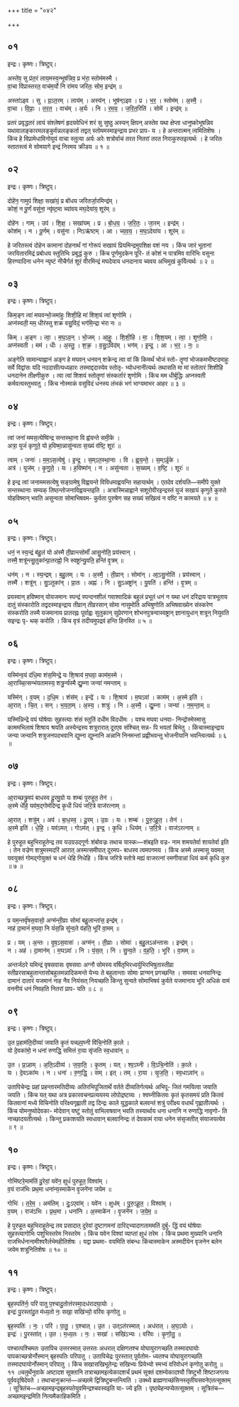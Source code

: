 +++
title = "०४२"

+++


## ०१
इन्द्रः। कृष्णः। त्रिष्टुप्।

अस्ते॑व॒ सु प्र॑त॒रं लाय॒मस्य॒न्भूष॑न्निव॒ प्र भ॑रा॒ स्तोम॑मस्मै ।  
वा॒चा वि॑प्रास्तरत॒ वाच॑म॒र्यो नि रा॑मय जरितः॒ सोम॒ इन्द्र॑म् ॥

अस्ता॑ऽइव । सु । प्र॒ऽत॒रम् । लाय॑म् । अस्य॑न् । भूष॑न्ऽइव । प्र । भ॒र॒ । स्तोम॑म् । अ॒स्मै॒ ।  
वा॒चा । वि॒प्राः॒ । त॒र॒त॒ । वाच॑म् । अ॒र्यः । नि । र॒म॒य॒ । ज॒रि॒त॒रिति॑ । सोमे॑ । इन्द्र॑म् ॥

प्रतरं प्रवृद्धतरं लायं संश्लेषणं हृदयवेधिनं शरं सु सुष्ठु अस्यन् क्षिपन् अस्तेव यथा क्षेप्ता धानुष्कोभूषन्निव यथावालङ्कारमलङ्कुर्वन्नलङ्कर्ता तद्वत् स्तोममस्माइन्द्राय प्रभर प्राप- य । हे अन्तरात्मन् त्वमितिशॆषः । किंच हे विप्रामेधाविनोयूयं वाचा स्तुत्या अर्यः अरेः शत्रोर्वाचं तरत नितरां तरत निराकुरुतइत्यर्थः । हे जरितः स्तातस्त्वं मे सोमयागे इन्द्रं निरमय क्रीडय ॥ १ ॥

## ०२
इन्द्रः। कृष्णः। त्रिष्टुप्।

दोहे॑न॒ गामुप॑ शिक्षा॒ सखा॑यं॒ प्र बो॑धय जरितर्जा॒रमिन्द्र॑म् ।  
कोशं॒ न पू॒र्णं वसु॑ना॒ न्यृ॑ष्ट॒मा च्या॑वय मघ॒देया॑य॒ शूर॑म् ॥

दोहे॑न । गाम् । उप॑ । शि॒क्ष॒ । सखा॑यम् । प्र । बो॒ध॒य॒ । ज॒रि॒तः॒ । जा॒रम् । इन्द्र॑म् ।  
कोश॑म् । न । पू॒र्णम् । वसु॑ना । निऽऋ॑ष्टम् । आ । च्य॒व॒य॒ । म॒घ॒ऽदेया॑य । शूर॑म् ॥

हे जरितस्त्वं दोहेन कामानां दोहनार्थं गां गोरूपं सखायं प्रियमिन्द्रमुपशिक्ष वशं नय । किंच जारं भूतानां जरयितारमिद्रं प्रबोधय स्तुतिभिः प्रबुद्धं कुरु । किंच पूर्णमुदकेन पूरि- तं कोशं न पात्रमिव वारिभिः वसुना हिरण्यादिना धनेन न्यृष्टं नीचैर्गतं शूरं वीरमिन्द्रं मघदेयाय धनदानाय च्यवय अभिमुखं कुर्वित्यर्थः ॥ २ ॥

## ०३
इन्द्रः। कृष्णः। त्रिष्टुप्।

किम॒ङ्ग त्वा॑ मघवन्भो॒जमा॑हुः शिशी॒हि मा॑ शिश॒यं त्वा॑ शृणोमि ।  
अप्न॑स्वती॒ मम॒ धीर॑स्तु शक्र वसु॒विदं॒ भग॑मि॒न्द्रा भ॑रा नः ॥

किम् । अ॒ङ्ग । त्वा॒ । म॒घ॒ऽव॒न् । भो॒जम् । आ॒हुः॒ । शि॒शी॒हि । मा॒ । शि॒श॒यम् । त्वा॒ । शृ॒णो॒मि॒ ।  
अप्न॑स्वती । मम॑ । धीः । अ॒स्तु॒ । श॒क्र॒ । व॒सु॒ऽविद॑म् । भग॑म् । इ॒न्द्र॒ । आ । भ॒र॒ । नः॒ ॥

अङ्गेति सामान्याह्वानं अङ्ग हे मघवन् धनवन् शक्रेन्द्र त्वा वां किं किमर्थं भोजं स्तो- तॄणां भोजकमभीष्टदमाहुः सर्वे विद्वांसः यदि नददासीत्यध्यहारः तस्माद्ददास्येव स्तोतृ- भ्योधनानीत्यर्थः तथासति मा मां स्तोतारं शिशीहि धनदानेन तीक्ष्णीकुरु । त्वा त्वां शिशयं स्तोतॄणां संस्कर्तारं शृणोमि । किंच मम धीर्बुद्धिः अप्नस्वती कर्मवत्यस्तुभवतु । किंच नोस्माकं वसुविदं धनस्य लंभकं भगं भाग्यमाभर आहर ॥ ३ ॥

## ०४
इन्द्रः। कृष्णः। त्रिष्टुप्।

त्वां जना॑ ममस॒त्येष्वि॑न्द्र सन्तस्था॒ना वि ह्व॑यन्ते समी॒के ।  
अत्रा॒ युजं॑ कृणुते॒ यो ह॒विष्मा॒न्नासु॑न्वता स॒ख्यं व॑ष्टि॒ शूरः॑ ॥

त्वाम् । जनाः॑ । म॒म॒ऽस॒त्येषु॑ । इ॒न्द्र॒ । स॒म्ऽत॒स्था॒नाः । वि । ह्व॒य॒न्ते॒ । स॒म्ऽई॒के ।  
अत्र॑ । युज॑म् । कृ॒णु॒ते॒ । यः । ह॒विष्मा॑न् । न । असु॑न्वता । स॒ख्यम् । व॒ष्टि॒ । शूरः॑ ॥

हे इन्द्र त्वां जनाममसत्येषु सङ्ग्रामेषु विह्वयन्ते विविधमाह्वयन्ति सहायार्थम् । एतदेव दर्शयति—समीपे युक्ते सन्तस्थानाः सम्यक् तिष्ठन्तोजनाविह्वयन्तइति । अत्रास्मिन्नाह्वाने सशूरोवीरइन्द्रस्तं युजं सखायं कृणुते कुरुते योहविष्मान् भवति असुन्वता सोमाभिषवम- कुर्वता पुरुषेण सह सख्यं सखित्वं न वष्टि न कामयते ॥ ४ ॥

## ०५
इन्द्रः। कृष्णः। त्रिष्टुप्।

धनं॒ न स्य॒न्द्रं ब॑हु॒लं यो अ॑स्मै ती॒व्रान्त्सोमाँ॑ आसु॒नोति॒ प्रय॑स्वान् ।  
तस्मै॒ शत्रू॑न्त्सु॒तुका॑न्प्रा॒तरह्नो॒ नि स्वष्ट्रा॑न्यु॒वति॒ हन्ति॑ वृ॒त्रम् ॥

धन॑म् । न । स्य॒न्द्रम् । ब॒हु॒लम् । यः । अ॒स्मै॒ । ती॒व्रान् । सोमा॑न् । आ॒ऽसु॒नोति॑ । प्रय॑स्वान् ।  
तस्मै॑ । शत्रू॑न् । सु॒ऽतुका॑न् । प्रा॒तः । अह्नः॑ । नि । सु॒ऽअष्ट्रा॑न् । यु॒वति॑ । हन्ति॑ । वृ॒त्रम् ॥

प्रयस्वान् हविष्मान् योयजमानः स्पन्द्रं स्पन्दनशीलं गवाश्वादिकं बहुलं प्रभूतं धनं न यथा धनं दरिद्राय पात्रभूताय दातुं संस्कारोति तद्वदस्माइन्द्राय तीव्रान् तीव्ररसान् सोमा नासुमोति अभिषुणोति अभिषवाख्येन संस्करेण संस्करोति तस्मै यजमानाय प्रातरह्नः पूर्वाह्वः सुतुकान् सुप्रेरणान् शोभनपुत्रन्वास्वष्ट्रान् ज्ञानायुधान् शत्रून् नियुवति सइन्द्रः पृ- थक् करोति । किंच वृत्रं तदीयमुपद्रवं हन्ति हिनस्ति ॥ ५ ॥

## ०६
इन्द्रः। कृष्णः। त्रिष्टुप्।

यस्मि॑न्व॒यं द॑धि॒मा शंस॒मिन्द्रे॒ यः शि॒श्राय॑ म॒घवा॒ काम॑म॒स्मे ।  
आ॒राच्चि॒त्सन्भ॑यतामस्य॒ शत्रु॒र्न्य॑स्मै द्यु॒म्ना जन्या॑ नमन्ताम् ॥

यस्मि॑न् । व॒यम् । द॒धि॒म । शंस॑म् । इन्द्रे॑ । यः । शि॒श्राय॑ । म॒घऽवा॑ । काम॑म् । अ॒स्मे इति॑ ।  
आ॒रात् । चि॒त् । सन् । भ॒य॒ता॒म् । अ॒स्य॒ । शत्रुः॑ । नि । अ॒स्मै॒ । द्यु॒म्ना । जन्या॑ । न॒म॒न्ता॒म् ॥

यस्मिन्निन्द्रे वयं घोषेयाः सुहस्त्याः शंसं स्तुतिं दधीम विदधीमः । यश्च मघवा धनवा- निन्द्रोस्मेस्मासु काममभिलाषं शिश्राय श्रयति अस्येन्द्रस्य शत्रुरारात् दूरएव संश्चित् सन्न- पि भयतां बिभेतु । किंचास्माइन्द्राय जन्या जन्यानि शत्रुजनपदभवानि द्युम्ना द्युम्नानि अन्नानि निनमन्तां प्रह्वीभवन्तु भोजनीयानि भवन्त्वित्यर्थः ॥ ६ ॥

## ०७
इन्द्रः। कृष्णः। त्रिष्टुप्।

आ॒राच्छत्रु॒मप॑ बाधस्व दू॒रमु॒ग्रो यः शम्बः॑ पुरुहूत॒ तेन॑ ।  
अ॒स्मे धे॑हि॒ यव॑म॒द्गोम॑दिन्द्र कृ॒धी धियं॑ जरि॒त्रे वाज॑रत्नाम् ॥

आ॒रात् । शत्रु॑म् । अप॑ । बा॒ध॒स्व॒ । दू॒रम् । उ॒ग्रः । यः । शम्बः॑ । पु॒रु॒ऽहू॒त॒ । तेन॑ ।  
अ॒स्मे इति॑ । धे॒हि॒ । यव॑ऽमत् । गोऽम॑त् । इ॒न्द्र॒ । कृ॒धि । धिय॑म् । ज॒रि॒त्रे । वाज॑ऽरत्नाम् ॥

हे पुरुहूत बहुभिराहूतेन्द्र तव यउग्रउद्गूर्णः शंबोवज्रः तथाच यास्कः—शंबइति वज्र- नाम शमयतेर्वा शायतेर्वा इति । तेन वज्रेण शत्रुमस्मदरिं आरात् अस्मत्समीपात् दूरमप- बाधस्व त्वमपगमय । किंच अस्मे अस्मासु यवमत् यवयुक्तं गोमद्गोयुक्तं च धनं धेहि निधेहि । किंच जरित्रे स्तोत्रे मह्यं वाजरत्नां रमणीयान्नां धियं कर्म कृधि कुरु ॥ ७ ॥

## ०८
इन्द्रः। कृष्णः। त्रिष्टुप्।

प्र यम॒न्तर्वृ॑षस॒वासो॒ अग्म॑न्ती॒व्राः सोमा॑ बहु॒लान्ता॑स॒ इन्द्र॑म् ।  
नाह॑ दा॒मानं॑ म॒घवा॒ नि यं॑स॒न्नि सु॑न्व॒ते व॑हति॒ भूरि॑ वा॒मम् ॥

प्र । यम् । अ॒न्तः । वृ॒ष॒ऽस॒वासः॑ । अग्म॑न् । ती॒व्राः । सोमाः॑ । ब॒हु॒लऽअ॑न्तासः । इन्द्र॑म् ।  
न । अह॑ । दा॒मान॑म् । म॒घऽवा॑ । नि । यं॒स॒त् । नि । सु॒न्व॒ते । व॒ह॒ति॒ । भूरि॑ । वा॒मम् ॥

अन्तर्जठरे यमिन्द्रं वृषसवासः वृषसवाः अग्नौ सोमस्य वर्षितृभिरध्वर्युभिरभिषुतास्तीव्रा स्तीव्ररसाबहुलान्तासोबहुलमन्नादिकमन्ते येभ्यः ते बहुलान्ताः सोमाः प्राग्मन् प्रगच्छन्ति । समववा धनवानिन्द्रः दामानं दातारं यजमानं नाह नैव नियंसत् नियच्छति किन्तु सुन्वते सोमाभिषवं कुर्वते यजमानाय भूरि अधिकं वामं वननीयं धनं निवहति नितरां प्राप- यति ॥ ८ ॥

## ०९
इन्द्रः। कृष्णः। त्रिष्टुप्।

उ॒त प्र॒हाम॑ति॒दीव्या॑ जयाति कृ॒तं यच्छ्व॒घ्नी वि॑चि॒नोति॑ का॒ले ।  
यो दे॒वका॑मो॒ न धना॑ रुणद्धि॒ समित्तं रा॒या सृ॑जति स्व॒धावा॑न् ॥

उ॒त । प्र॒ऽहाम् । अ॒ति॒ऽदीव्य॑ । ज॒या॒ति॒ । कृ॒तम् । यत् । श्व॒ऽघ्नी । वि॒ऽचि॒नोति॑ । का॒ले ।  
यः । दे॒वऽका॑मः । न । धना॑ । रु॒ण॒द्धि॒ । सम् । इत् । तम् । रा॒या । सृ॒ज॒ति॒ । स्व॒धाऽवा॑न् ॥

उतापिचेन्द्रः प्रहां प्रहन्तारमतिदीव्यः अतिरभिपूजितार्थे वर्तते दीव्यतिर्गत्यर्थः अभिपू- जितं गमयित्वा जयाति जयति । किंच यत् यथा अत्र प्रकारवचनप्रत्ययस्य लोपोद्रष्टव्यः । श्वघ्नीकितवः कृतं कृतसमयं प्रति कितवं कितवानां मध्ये विचिनोति परिक्ष्यगृह्णाती तद्व दिन्द्रः काले युद्धकाले बलवन्तं शत्रुं परीक्ष्य वधार्थं गृह्णातीत्यर्थः । किंच योमनुष्योदेवका- मोदेवान् यष्टुं स्तोतुं वाभिलाषवान् भवति तस्यार्थाय धना धनानि न रुणाद्धि नावृणो- ति नाच्छादयतीत्यर्थः । किन्तु प्रकाशयति स्वधावान् बलवानिन्द्रः तं देवकामं राया धनेन संसृजतीत् संयाजयत्येव ॥ ९ ॥

## १०
इन्द्रः। कृष्णः। त्रिष्टुप्।

गोभि॑ष्टरे॒माम॑तिं दु॒रेवां॒ यवे॑न॒ क्षुधं॑ पुरुहूत॒ विश्वा॑म् ।  
व॒यं राज॑भिः प्रथ॒मा धना॑न्य॒स्माके॑न वृ॒जने॑ना जयेम ॥

गोभिः॑ । त॒रे॒म॒ । अम॑तिम् । दुः॒ऽएवा॑म् । यवे॑न । क्षुध॑म् । पु॒रु॒ऽहू॒त॒ । विश्वा॑म् ।  
व॒यम् । राज॑ऽभिः । प्र॒थ॒मा । धना॑नि । अ॒स्माके॑न । वृ॒जने॑न । ज॒ये॒म॒ ॥

हे पुरुहूत बहुभिराहूतेन्द्र तव प्रसादात् दुरेवां दुष्टागमनां दारिद्भ्यादागताममतिं दुर्बु- द्धिं वयं घोषेयाः सुहस्त्यागोभिः पशुभिस्तरेम निस्तरेम । किंच यवेन विश्वां व्याप्तां क्षुधं तरेम । किंच प्रथमा मुख्यानि धनानि राजभिर्धनानामीश्वरैर्लभेमहीतिशॆषः । यद्वा प्रथमा- वयमिति संबन्धः किंचास्माकेन अस्मदीयेन वृजनेन बलेन जयेम शत्रूनितिशेषः ॥ १० ॥

## ११
इन्द्रः। कृष्णः। त्रिष्टुप्।

बृह॒स्पति॑र्नः॒ परि॑ पातु प॒श्चादु॒तोत्त॑रस्मा॒दध॑रादघा॒योः ।  
इन्द्रः॑ पु॒रस्ता॑दु॒त म॑ध्य॒तो नः॒ सखा॒ सखि॑भ्यो॒ वरि॑वः कृणोतु ॥

बृह॒स्पतिः॑ । नः॒ । परि॑ । पा॒तु॒ । प॒श्चात् । उ॒त । उत्ऽत॑रस्मात् । अध॑रात् । अ॒घ॒ऽयोः ।  
इन्द्रः॑ । पु॒रस्ता॑त् । उ॒त । म॒ध्य॒तः । नः॒ । सखा॑ । सखि॑ऽभ्यः । वरि॑वः । कृ॒णो॒तु॒ ॥

पश्चात्पश्चिमतः उतापिच उत्तरस्मात् उत्तरतः अधरात् दक्षिणतश्च योघायुरागच्छति तस्मादघायोः पापकाच्छत्रोर्नोस्मान् बृहस्पतिः परिपातु । उतापिचेद्रः पुरस्तात् पूर्वतोम- ध्यतश्च योघायुरागच्छति तस्मादघायोर्नोस्मान् परिपातु । किंच सखासखिभूतेन्द्रः सखिभ्यः प्रियेभ्यो स्मभ्यं वरिवोधनं कृणोतु करोतु ॥ ११ ॥चतुर्थेनुवाके अष्टादश सूक्तानि तत्राच्छामइत्येकादशर्चं प्रथमं सूक्तं दशम्येकादश्यौ त्रिष्टुभौ शिष्टाजगत्यः पूर्ववदृषिदेवते । तथाचानुक्रान्तं—अच्छामे द्वित्रिष्टुबन्तन्त्विति । उक्थ्ये ब्राह्मणाच्छंसिनस्तृतीयसवनेएतत्सूक्तम् । सूत्रितंच—अच्छामइन्द्रबृहस्पतेयुवमिन्द्रश्चवस्वइति या- ज्ये इति । पृष्ठ्येहन्यप्येतत्सूक्तम् । सूत्रितंच—अच्छामइन्द्रमिति नित्यमैकाहिकमिति ।